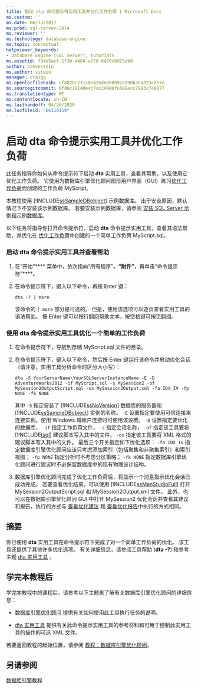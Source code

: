 ```yaml
---
title: 启动 dta 命令提示符实用工具并优化工作负荷 | Microsoft Docs
ms.custom: ''
ms.date: 06/13/2017
ms.prod: sql-server-2014
ms.reviewer: ''
ms.technology: database-engine
ms.topic: conceptual
helpviewer_keywords:
- Database Engine [SQL Server], tutorials
ms.assetid: f34a5acf-1f3b-4484-a770-6470cb925ab0
author: stevestein
ms.author: sstein
manager: craigg
ms.openlocfilehash: cf882bc731c8e435de808092e990b35ad23ce57e
ms.sourcegitcommit: 6fd8c1914de4c7ac24900fe388ecc7883c740077
ms.translationtype: MT
ms.contentlocale: zh-CN
ms.lasthandoff: 04/26/2020
ms.locfileid: "66110159"
---
```

# <a name="starting-the-dta-command-prompt-utility-and-tuning-a-workload"></a>启动 dta 命令提示实用工具并优化工作负荷
  此任务指导你如何从命令提示符下启动 **dta** 实用工具，查看其帮助，以及使用它优化工作负荷。 它使用为数据库引擎优化顾问图形用户界面（GUI）练习[优化工作负荷](lesson-1-1-tuning-a-workload.md)而创建的工作负荷 MyScript。  
  
 本教程使用 [!INCLUDE[ssSampleDBobject](../../includes/sssampledbobject-md.md)] 示例数据库。 出于安全原因，默认情况下不安装该示例数据库。 若要安装示例数据库，请参阅 [安装 SQL Server 示例和示例数据库](http://sqlserversamples.codeplex.com)。  
  
 以下任务将指导你打开命令提示符，启动 **dta** 命令提示实用工具，查看其语法帮助，并优化在 [优化工作负荷](lesson-1-1-tuning-a-workload.md)中创建的一个简单工作负荷 MyScript.sql。  
  
### <a name="to-start-the-dta-command-prompt-utility-and-view-help"></a>启动 dta 命令提示实用工具并查看帮助  
  
1.  在“开始”**** 菜单中，依次指向“所有程序”****、“附件”****，再单击“命令提示符”****。  
  
2.  在命令提示符下，键入以下命令，再按 Enter 键：  
  
    ```  
    dta -? | more  
    ```  
  
     该命令的 `| more` 部分是可选的。 但是，使用该选项可以逐页查看实用工具的语法帮助。 按 Enter 键可以按行翻阅帮助文本，按空格键可按页翻阅。  
  
### <a name="to-tune-a-simple-workload-by-using-the-dta-command-prompt-utility"></a>使用 dta 命令提示实用工具优化一个简单的工作负荷  
  
1.  在命令提示符下，导航到存储 MyScript.sql 文件的目录。  
  
2.  在命令提示符下，键入以下命令，然后按 Enter 键运行该命令并启动优化会话（请注意，实用工具分析命令时区分大小写）：  
  
    ```  
    dta -S YourServerName\YourSQLServerInstanceName -E -D AdventureWorks2012 -if MyScript.sql -s MySession2 -of MySession2OutputScript.sql -ox MySession2Output.xml -fa IDX_IV -fp NONE -fk NONE  
    ```  
  
     其中 `-S` 指定安装了 [!INCLUDE[ssNoVersion](../../includes/ssnoversion-md.md)] 数据库的服务器和 [!INCLUDE[ssSampleDBobject](../../includes/sssampledbobject-md.md)] 实例的名称。 `-E` 设置指定要使用可信连接来连接实例。使用 Windows 域帐户连接时可使用该设置。 `-D` 设置指定要优化的数据库， `-if` 指定工作负荷文件， `-s` 指定会话名称， `-of` 指定该工具要将 [!INCLUDE[tsql](../../includes/tsql-md.md)] 建议脚本写入其中的文件， `-ox` 指定该工具要将 XML 格式的建议脚本写入其中的文件。 最后三个开关指定如下优化选项： `-fa IDX_IV` 指定数据库引擎优化顾问应该只考虑添加索引（包括聚集和非聚集索引）和索引视图； `-fp NONE` 指定分析时不考虑分区策略； `-fk NONE` 指定数据库引擎优化顾问进行建议时不必保留数据库中的现有物理设计结构。  
  
3.  数据库引擎优化顾问完成了优化工作负荷后，将显示一个消息指示优化会话已成功完成。 若要查看优化结果，可以使用 [!INCLUDE[ssManStudioFull](../../includes/ssmanstudiofull-md.md)] 打开 MySession2OutputScript.sql 和 MySession2Output.xml 文件。 此外，也可以在数据库引擎优化顾问 GUI 中打开 MySession2 优化会话并查看其建议和报告，执行的方式与 [查看优化建议](lesson-1-2-viewing-tuning-recommendations.md) 和 [查看优化报告](lesson-1-3-viewing-tuning-reports.md)中执行的方式相同。  
  
## <a name="summary"></a>摘要  
 你已使用 **dta** 实用工具在命令提示符下完成了对一个简单工作负荷的优化。 该工具还提供了其他许多优化选项。 有关详细信息，请参阅工具帮助 (**dta -?**) 和参考主题 [dta 实用工具](dta-utility.md) 。  
  
## <a name="after-you-finish-this-tutorial"></a>学完本教程后  
 学完本教程中的课程后，请参考以下主题来了解有关数据库引擎优化顾问的详细信息：  
  
-   [数据库引擎优化顾问](../../relational-databases/performance/database-engine-tuning-advisor.md) 提供有关如何使用此工具执行任务的说明。  
  
-   [dta 实用工具](dta-utility.md) 提供有关此命令提示实用工具的参考材料和可用于控制此实用工具的操作的可选 XML 文件。  
  
 若要返回教程的起始位置，请参阅 [教程：数据库引擎优化顾问](tutorial-database-engine-tuning-advisor.md)。  
  
## <a name="see-also"></a>另请参阅  
 [数据库引擎教程](../../relational-databases/database-engine-tutorials.md)  
  
  
